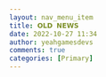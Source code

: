 ```yaml
---
layout: nav_menu_item
title: 𝗢𝗟𝗗 𝗡𝗘𝗪𝗦
date: 2022-10-27 11:34
author: yeahgamesdevs
comments: true
categories: [Primary]
---
```


